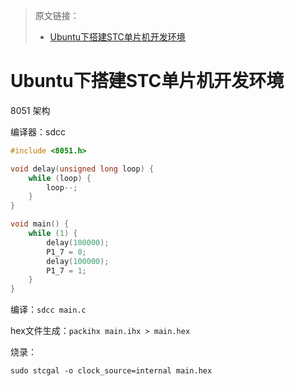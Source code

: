 > 原文链接：
>
> - [Ubuntu下搭建STC单片机开发环境](https://zhou-yuxin.github.io/articles/2019/Ubuntu%E4%B8%8B%E6%90%AD%E5%BB%BASTC%E5%8D%95%E7%89%87%E6%9C%BA%E5%BC%80%E5%8F%91%E7%8E%AF%E5%A2%83/index.html)

# Ubuntu下搭建STC单片机开发环境

8051 架构

编译器：sdcc

```cpp
#include <8051.h>

void delay(unsigned long loop) {
    while (loop) {
        loop--;
    }
}

void main() {
    while (1) {
        delay(100000);
        P1_7 = 0;
        delay(100000);
        P1_7 = 1;
    }
}
```

编译：`sdcc main.c`

hex文件生成：`packihx main.ihx > main.hex`

烧录：

`sudo stcgal -o clock_source=internal main.hex`